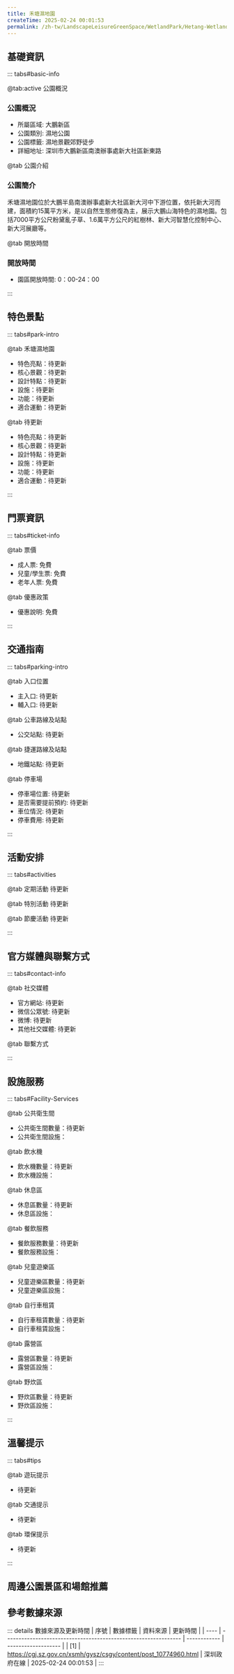 ```yaml
---
title: 禾塘濕地園
createTime: 2025-02-24 00:01:53
permalink: /zh-tw/LandscapeLeisureGreenSpace/WetlandPark/Hetang-Wetland-Park/
---
```



<script setup>
import ImageSwiper from '/.vuepress/theme/components/ImageSwiper.vue'
// 轮播图数据
const swiperItems = [
    {
                link: 'https://cgj.sz.gov.cn/img/4/4005/4005841/10774960.jpg',
                title: '禾塘濕地園',
                description: '',
                author: '深圳政府在線',
                date: '2025/02/25'
                },
  {
                link: 'https://cgj.sz.gov.cn/img/4/4005/4005841/10774960.jpg',
                title: '禾塘濕地園',
                description: '',
                author: '深圳政府在線',
                date: '2025/02/25'
                }
]
// 配置项
const swiperConfig = {
  height: 500,
  showInfo: true
}
</script>
<!-- 轮播图组件 -->
<ImageSwiper :items="swiperItems" :config="swiperConfig" />



## 基礎資訊

::: tabs#basic-info

@tab:active 公園概況
### 公園概況
- 所屬區域: 大鵬新區
- 公園類別: 濕地公園
- 公園標籤: 濕地景觀郊野徒步
- 詳細地址: 深圳市大鵬新區南澳辦事處新大社區新東路

@tab 公園介紹
### 公園簡介
 禾塘濕地園位於大鵬半島南澳辦事處新大社區新大河中下游位置，依托新大河而建，面積約15萬平方米，是以自然生態修復為主，展示大鵬山海特色的濕地園。包括7000平方公尺粉黛亂子草、1.6萬平方公尺的紅樹林、新大河智慧化控制中心、新大河展廳等。


@tab 開放時間
### 開放時間
- 園區開放時間: 0：00-24：00

:::

## 特色景點

::: tabs#park-intro

@tab 禾塘濕地園
<ImageCard
image="https://cgj.sz.gov.cn/images/index20230710_1.png"
    title="禾塘濕地園"
    description="禾塘濕地園是大鵬新區首個在建設前進行生態本底調查的濕地園，是首條郊野型碧道試點段，是新區打造的禾塘系列公園面積最大的一個，同時還有新區首個河道智能化控制系統中心，展示河道概況、治理、生態、景觀。 7000平方米粉黛亂子草，自然生態野趣，視野開闊，為大鵬的秋天增添美麗的色彩。"
    date=""
    author="深圳政府在線"
/>


- 特色亮點：待更新
- 核心景觀：待更新
- 設計特點：待更新
- 設施：待更新
- 功能：待更新
- 適合運動：待更新

@tab 待更新
<ImageCard
image="https://cgj.sz.gov.cn/images/index20230710_1.png"
    title="禾塘濕地園"
    description="禾塘濕地園是大鵬新區首個在建設前進行生態本底調查的濕地園，是首條郊野型碧道試點段，是新區打造的禾塘系列公園面積最大的一個，同時還有新區首個河道智能化控制系統中心，展示河道概況、治理、生態、景觀。 7000平方米粉黛亂子草，自然生態野趣，視野開闊，為大鵬的秋天增添美麗的色彩。"
    date=""
    author="深圳政府在線"
/>


- 特色亮點：待更新
- 核心景觀：待更新
- 設計特點：待更新
- 設施：待更新
- 功能：待更新
- 適合運動：待更新

:::

## 門票資訊

::: tabs#ticket-info

@tab 票價
- 成人票: 免費
- 兒童/學生票: 免費
- 老年人票: 免費

@tab 優惠政策
- 優惠說明: 免費

:::

## 交通指南

::: tabs#parking-intro

@tab 入口位置
- 主入口: 待更新
- 輔入口: 待更新

@tab 公車路線及站點
- 公交站點: 待更新

@tab 捷運路線及站點
- 地鐵站點: 待更新

@tab 停車場
- 停車場位置: 待更新
- 是否需要提前預約: 待更新
- 車位情況: 待更新
- 停車費用: 待更新

:::

## 活動安排

::: tabs#activities

@tab 定期活動
待更新

@tab 特別活動
待更新

@tab 節慶活動
待更新

:::

## 官方媒體與聯繫方式

::: tabs#contact-info

@tab 社交媒體
- 官方網站: 待更新
- 微信公眾號: 待更新
- 微博: 待更新
- 其他社交媒體: 待更新

@tab 聯繫方式

:::

## 設施服務

::: tabs#Facility-Services

@tab 公共衛生間
- 公共衛生間數量：待更新
- 公共衛生間設施：

@tab 飲水機
- 飲水機數量：待更新
- 飲水機設施：

@tab 休息區
- 休息區數量：待更新
- 休息區設施：

@tab 餐飲服務
- 餐飲服務數量：待更新
- 餐飲服務設施：

@tab 兒童遊樂區
- 兒童遊樂區數量：待更新
- 兒童遊樂區設施：

@tab 自行車租賃
- 自行車租賃數量：待更新
- 自行車租賃設施：

@tab 露營區
- 露營區數量：待更新
- 露營區設施：

@tab 野炊區
- 野炊區數量：待更新
- 野炊區設施：

:::

## 溫馨提示

::: tabs#tips

@tab 遊玩提示
- 待更新

@tab 交通提示
- 待更新

@tab 環保提示
- 待更新

:::

## 周邊公園景區和場館推薦

<CardGrid>
  <ImageCard
        image="https://cgj.sz.gov.cn/img/4/4005/4005842/10774962.png"
        title="燕嶺公園"
        description="燕嶺公園坐落在燕川社區北部，周圍有熱鬧的燕景市場，車輛川流不息的公路，有林立的居民住宅，有密集的商舖工廠。但只要你願意，隨意邁著雙腿，不出十分鐘，便可以跨過喧鬧，進入一個寧靜綠色的世界。燕嶺公園是燕川社區的一個公園。像深圳無數個社區公園一樣，它沒有湖光山色的秀美，只是鬧裡取靜，或依山或傍湖。而燕嶺公園又不同於其它公園，"
        href="/zh-tw/ComprehensivePark/Yanling-Park/"
        author="深圳政府在線"
        date="2025/01/02"
      />
      <ImageCard
        image="https://cgj.sz.gov.cn/img/4/4005/4005842/10774962.png"
        title="燕嶺公園"
        description="燕嶺公園坐落在燕川社區北部，周圍有熱鬧的燕景市場，車輛川流不息的公路，有林立的居民住宅，有密集的商舖工廠。但只要你願意，隨意邁著雙腿，不出十分鐘，便可以跨過喧鬧，進入一個寧靜綠色的世界。燕嶺公園是燕川社區的一個公園。像深圳無數個社區公園一樣，它沒有湖光山色的秀美，只是鬧裡取靜，或依山或傍湖。而燕嶺公園又不同於其它公園，"
        href="/zh-tw/ComprehensivePark/Yanling-Park/"
        author="深圳政府在線"
        date="2025/01/02"
      />
    </CardGrid>


## 參考數據來源

::: details 數據來源及更新時間
| 序號 | 數據標籤                                                        | 資料來源     | 更新時間            |
| ---- | --------------------------------------------------------------- | ------------ | ------------------- |
| [1]  | https://cgj.sz.gov.cn/xsmh/gysz/csgy/content/post_10774960.html | 深圳政府在線 | 2025-02-24 00:01:53 |
:::


